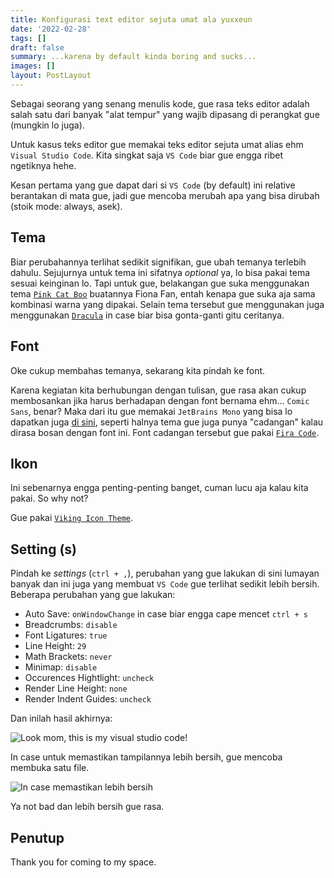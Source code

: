 ```yaml
---
title: Konfigurasi text editor sejuta umat ala yuxxeun
date: '2022-02-28'
tags: []
draft: false
summary: ...karena by default kinda boring and sucks...
images: []
layout: PostLayout
---
```


Sebagai seorang yang senang menulis kode, gue rasa teks editor adalah salah satu dari banyak "alat tempur" yang wajib dipasang di perangkat gue (mungkin lo juga).

Untuk kasus teks editor gue memakai teks editor sejuta umat alias ehm `Visual Studio Code`. Kita singkat saja `VS Code` biar gue engga ribet ngetiknya hehe.

Kesan pertama yang gue dapat dari si `VS Code` (by default) ini relative berantakan di mata gue, jadi gue mencoba merubah apa yang bisa dirubah (stoik mode: always, asek).

## Tema
Biar perubahannya terlihat sedikit signifikan, gue ubah temanya terlebih dahulu.
Sejujurnya untuk tema ini sifatnya _optional_ ya, lo bisa pakai tema sesuai keinginan lo. Tapi untuk gue, belakangan gue suka menggunakan tema [`Pink Cat Boo`](https://) buatannya Fiona Fan, entah kenapa gue suka aja sama kombinasi warna yang dipakai. Selain tema tersebut gue menggunakan juga menggunakan [`Dracula`](https://) in case biar bisa gonta-ganti gitu ceritanya.

## Font
Oke cukup membahas temanya, sekarang kita pindah ke font.

Karena kegiatan kita berhubungan dengan tulisan, gue rasa akan cukup membosankan jika harus berhadapan dengan font bernama  ehm... `Comic Sans`, benar?
Maka dari itu gue memakai `JetBrains Mono` yang bisa lo dapatkan juga [di sini](https://), seperti halnya tema gue juga punya "cadangan" kalau dirasa bosan dengan font ini. Font cadangan tersebut gue pakai [`Fira Code`](https://).

## Ikon
Ini sebenarnya engga penting-penting banget, cuman lucu aja kalau kita pakai. So why not?

Gue pakai [`Viking Icon Theme`](https://).

## Setting (s)
Pindah ke _settings_ (`ctrl + ,`), perubahan yang gue lakukan di sini lumayan banyak dan ini juga yang membuat `VS Code` gue terlihat sedikit lebih bersih.
Beberapa perubahan yang gue lakukan:

- Auto Save: `onWindowChange` in case biar engga cape mencet `ctrl + s`
- Breadcrumbs: `disable`
- Font Ligatures: `true`
- Line Height: `29`
- Math Brackets: `never`
- Minimap: `disable`
- Occurences Hightlight: `uncheck`
- Render Line Height: `none`
- Render Indent Guides: `uncheck`

Dan inilah hasil akhirnya:

![Look mom, this is my visual studio code!](/static/blog/vscode.PNG)

In case untuk memastikan tampilannya lebih bersih, gue mencoba membuka satu file.

![In case memastikan lebih bersih](/static/blog/image.PNG)

Ya not bad dan lebih bersih gue rasa.

## Penutup
Thank you for coming to my space.